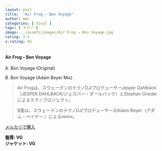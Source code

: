 ```yaml
---
layout: post
title:  "Air Frog – Bon Voyage"
author: mmr
categories: [ Vinyl ]
tags: [ テクノ ]
image: ../assets/images/Air Frog – Bon Voyage.jpg
rating: 3.5
v-rating: VG
---
```


#### Air Frog – Bon Voyage

A. Bon Voyage (Original)

B. Bon Voyage (Adam Beyer Mix)

> Air Frogは、スウェーデンのテクノDJ/プロデューサーJesper Dahlbäck（JESPER DAHLBACK/ジェスパー・ダールバック）とStephan Griederによるテクノプロジェクト。

> B面は、スウェーデンのテクノDJ/プロデューサーのAdam Beyer（アダム・ベイヤー ）によるremix。

[メルカリで購入](https://jp.mercari.com/item/m40912190756)

<div class="mt-4 mb-4 d-flex align-items-center">
<strong class="mr-1">盤質: VG</strong>
</div>
<div class="mt-4 mb-4 d-flex align-items-center">
<strong class="mr-1">ジャケット: VG</strong>
</div>

